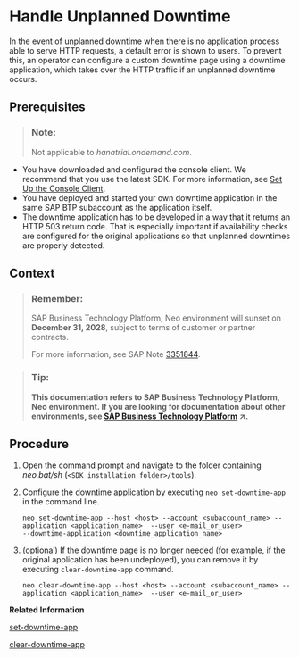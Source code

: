 <!-- loiodbd314ae30f7493a8c21033b53c02bb5 -->

# Handle Unplanned Downtime

In the event of unplanned downtime when there is no application process able to serve HTTP requests, a default error is shown to users. To prevent this, an operator can configure a custom downtime page using a downtime application, which takes over the HTTP traffic if an unplanned downtime occurs.



## Prerequisites

> ### Note:  
> Not applicable to *hanatrial.ondemand.com*.

-   You have downloaded and configured the console client. We recommend that you use the latest SDK. For more information, see [Set Up the Console Client](../30-development-neo/set-up-the-console-client-7613dee.md).
-   You have deployed and started your own downtime application in the same SAP BTP subaccount as the application itself.
-   The downtime application has to be developed in a way that it returns an HTTP 503 return code. That is especially important if availability checks are configured for the original applications so that unplanned downtimes are properly detected.



## Context

> ### Remember:  
> SAP Business Technology Platform, Neo environment will sunset on **December 31, 2028**, subject to terms of customer or partner contracts.
> 
> For more information, see SAP Note [3351844](https://me.sap.com/notes/3351844).

> ### Tip:  
> **This documentation refers to SAP Business Technology Platform, Neo environment. If you are looking for documentation about other environments, see [SAP Business Technology Platform](https://help.sap.com/viewer/65de2977205c403bbc107264b8eccf4b/Cloud/en-US/6a2c1ab5a31b4ed9a2ce17a5329e1dd8.html "SAP Business Technology Platform (SAP BTP) is an integrated offering comprised of four technology portfolios: database and data management, application development and integration, analytics, and intelligent technologies. The platform offers users the ability to turn data into business value, compose end-to-end business processes, and build and extend SAP applications quickly.") :arrow_upper_right:.**



<a name="loiodbd314ae30f7493a8c21033b53c02bb5__steps_kvy_z2t_mn"/>

## Procedure

1.  Open the command prompt and navigate to the folder containing *neo.bat/sh* \(`<SDK installation folder>/tools`\).

2.  Configure the downtime application by executing `neo set-downtime-app` in the command line.

    ```
    neo set-downtime-app --host <host> --account <subaccount_name> --application <application_name>  --user <e-mail_or_user> 
    --downtime-application <downtime_application_name>
    
    ```

3.  \(optional\) If the downtime page is no longer needed \(for example, if the original application has been undeployed\), you can remove it by executing `clear-downtime-app` command.

    ```
    neo clear-downtime-app --host <host> --account <subaccount_name> --application <application_name>  --user <e-mail_or_user>
    
    ```


**Related Information**  


[set-downtime-app](set-downtime-app-1672997.md "This command configures a custom downtime page (downtime application) for an application. The downtime page is shown to the user in the event of unplanned downtime of the original application.")

[clear-downtime-app](clear-downtime-app-c9ae25a.md "The command deregisters a previously configured downtime page for an application. After you execute the command, the default HTTP error will be shown to the user in the event of unplanned downtime.")

